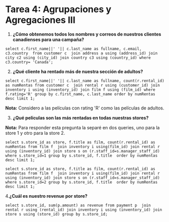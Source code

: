 # Tarea 4: Agrupaciones y Agregaciones III
1. **¿Cómo obtenemos todos los nombres y correos de nuestros clientes canadienses para una campaña?**

``
select c.first_name||' '|| c.last_name as fullname, c.email, c3.country 
from customer c 
join address a using (address_id)
join city c2 using (city_id)
join country c3 using (country_id)
where c3.country= 'Canada'; 
``

2. **¿Qué cliente ha rentado más de nuestra sección de adultos?**

``
select c.first_name||' '|| c.last_name as fullname, count(r.rental_id) as numRentas
from customer c 
join rental r using (customer_id)
join inventory i using (inventory_id)
join film f using (film_id)
where f.rating='R'
group by c.first_name, c.last_name
order by numRentas desc limit 1;
``

**Nota:** Considero a las películas con rating 'R' como las películas de adultos. 

3. **¿Qué películas son las más rentadas en todas nuestras stores?**

**Nota:** Para responder esta pregunta la separé en dos queries, uno para la store 1 y otro para la store 2. 

``
select s.store_id as store, f.title as film, count(r.rental_id) as numRentas
from film f 
join inventory i using(film_id)
join rental r using (inventory_id)
join store s on (r.staff_id=s.manager_staff_id)
where s.store_id=1
group by s.store_id, f.title 
order by numRentas desc limit 1;
``

``
select s.store_id as store, f.title as film, count(r.rental_id) as numRentas
from film f 
join inventory i using(film_id)
join rental r using (inventory_id)
join store s on (r.staff_id=s.manager_staff_id)
where s.store_id=2
group by s.store_id, f.title 
order by numRentas desc limit 1;
``

4.**¿Cuál es nuestro revenue por store?**

``
select s.store_id, sum(p.amount) as revenue
from payment p 
join rental r using (rental_id)
join inventory i using (inventory_id)
join store s using (store_id)
group by s.store_id; 
``





